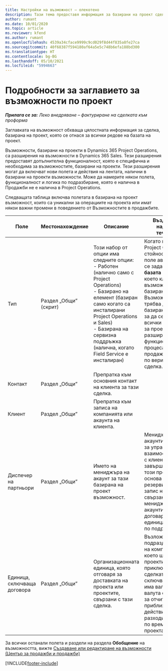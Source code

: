 ```yaml
---
title: Настройки на възможност – олекотено
description: Тази тема предоставя информация за базирани на проект сделки и базирани на проект редове на възможност.
author: rumant
ms.date: 10/01/2020
ms.topic: article
ms.reviewer: kfend
ms.author: rumant
ms.openlocfilehash: 4539a34cface9999c9cd029f8d44f835a8fe27ca
ms.sourcegitcommit: 40f68387f594180af64a5e5c748b6efa188bd300
ms.translationtype: HT
ms.contentlocale: bg-BG
ms.lasthandoff: 05/10/2021
ms.locfileid: "5994663"
---
```

# <a name="header-details-for-project-opportunities"></a>Подробности за заглавието за възможности по проект

_**Прилага се за:** Леко внедряване – фактуриране на сделката към проформа_

Заглавката на възможност обхваща цялостната информация за сделка, базирана на проект, която се отнася за всички редове на базата на проект.

Възможности, базирани на проекти в Dynamics 365 Project Operations, са разширения на възможности в Dynamics 365 Sales. Тези разширения предоставят допълнителна функционалност, която е специфична и необходима за възможностите, базирани на проекти. Тези разширения могат да включват нови полета и действия на лентата, налични в базирани на проекти възможности. Може да намерите някои полета, функционалност и логика по подразбиране, която е налична в Продажби не е налична в Project Operations.

Следващата таблица включва полетата в базирана на проект възможност, които са уникални за операциите на проекта или имат някои важни промени в поведението от Възможностите в продажбите.

| **Поле** | **Местонахождение** | **Описание** | **Въздействие надолу по течението** |
| --- | --- | --- | --- |
| Тип | Раздел „Общи” (скрит) | Този набор от опции има следните опции:</br>- Работен (налично само с Project Operations)</br>- Базирано на елемент (базиран само когато са инсталирани Project Operations и Sales)</br>- Базирана на сервизна поддръжка (налична, когато Field Service е инсталиран) | Когато използвате Project Operations, стойността на това поле автоматично се задава на **На базата на работа**, което класифицира възможността като базирана на проект. Възможността трябва да е базирана на проект, за да се активират всички специфични за проекта разширения и функционалност в процеса на продажби надолу по веригата за тази сделка. |
| Контакт | Раздел „Общи” | Препратка към основния контакт на клиента за тази сделка. | |
| Клиент | Раздел „Общи” | Препратка към записа на компанията или акаунта на клиента. | |
| Диспечер на партньори | Раздел „Общи” | Името на мениджъра на акаунт за тази базирана на проект възможност. | Мениджърът на акаунтите отговаря за управлението на взаимоотношенията с клиента чрез завършването на този проект. Въз основа на резервирания запис на ресурс, свързан с мениджъра на акаунти, договарящата се единица се задава по подразбиране. |
| Единица, сключваща договора | Раздел „Общи” | Организационната единица, която отговаря за доставката на проекта или проектите, свързани с тази сделка. | Възложителят е подразделението на компанията, което ще изпълнява проектите след приключване на сделката. Всяко сключващо звено има валута и тази валута се използва за отчитане на приблизителни и действителни разходи, направени по време на проекта. |

За всички останали полета и раздели на раздела **Обобщение** на възможността, вижте [Създаване или редактиране на възможности (Център за продажби и продажби)](/dynamics365/sales-enterprise/create-edit-opportunity-sales)


[!INCLUDE[footer-include](../../includes/footer-banner.md)]
